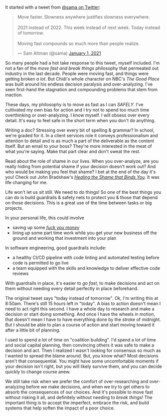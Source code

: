 It started with a tweet from [@sama on Twitter](https://twitter.com/sama/):

<blockquote class="twitter-tweet"><p lang="en" dir="ltr">Move faster. Slowness anywhere justifies slowness everywhere.<br><br>2021 instead of 2022. This week instead of next week. Today instead of tomorrow.<br><br>Moving fast compounds so much more than people realize.</p>&mdash; Sam Altman (@sama) <a href="https://twitter.com/sama/status/1345140364995227648?ref_src=twsrc%5Etfw">January 1, 2021</a></blockquote>

So many people had a hot take response to this tweet, myself included. I'm not a fan of the *move fast and break things* philosophy that permeated out industry in the last decade. People were moving fast, and things were getting broken *a lot*. But Chidi's whole character on NBC's *The Good Place* was built around his endless decision paralysis and over-analyzing. I've seen first-hand the stagnation and compounding problems that stem from inaction.

These days, my philosophy is to move as fast as I can *SAFELY*. I've cultivated my own bias for action and I try not to spend too much time overthinking or over-analyzing. I know myself. I will obsess over every detail. It's easy to feel safe in the short term when you don't do anything.

Writing a doc? Stressing over every bit of spelling & grammar? In school, we're graded for it. In a client services role it conveys professionalism and attention to detail and is as much a part of the deliverable as the content itself. But an email to your boss? They're more interested in the meat of what you're saying. Make that part clear and don't sweat the rest.

Read about the role of shame in our lives. When you over-analyze, are you really hiding from potential shame if your decision doesn't work out? And who would be making you feel that shame? I bet at the end of the day it's you! Check out John Bradshaw's *[Healing the Shame that Binds You](https://www.johnbradshaw.com/books/healing-the-shame-that-binds-you)*. It was life changing for me.

Life won't let us sit still. We need to do things! So one of the best things you can do is build guardrails & safety nets to protect you & those that depend on those decisions. This is a great use of the time between tasks or big projects.

In your personal life, this could involve
* saving up some *[fuck you money](https://www.urbandictionary.com/define.php?term=fuck%20you%20money)*
* lining up some part time work while you get your new business off the ground and working that investment into your plan

In software engineering, good guardrails include:
* a healthy CI/CD pipeline with code linting and automated testing before code is permitted to go live
* a team equipped with the skills and knowledge to deliver effective code reviews

With guardrails in place, it's easier to *go fast*, to make decisions and act on them without needing every detail perfectly in place beforehand.

The original tweet says "today instead of tomorrow". Ok, I'm writing this at 8:50am. There's still 15 hours left in "today". A bias to action doesn't mean I need to act right this second. I have a whole day to research and make a decision or start doing something. And once I have the wheels in motion, that doesn't mean I have to have everything done by the stroke of midnight. But I should be able to plan a course of action and start moving toward it after a little bit of planning.

I used to spend a lot of time on "coalition building". I'd spend a lot of time and social capital planning, then convincing others it was safe to make a decision and act. Then I realized I wasn't looking for consensus so much as I wanted to spread the blame around. But, you know what? Most decisions aren't that consequential. You might have some uncomfortable moments if your decision isn't right, but you will likely survive them, and you can decide quickly to change course anew.

We still take risk when we prefer the comfort of over-researching and over-analyzing before we make decisions, and when we try to get others to absorb the consequences of our choices. And it's possible to move fast without risking it all, and definitely without needing to *break things*! The important thing is to accept the imperfect, embrace the risk, and build systems that help soften the impact of a poor choice.